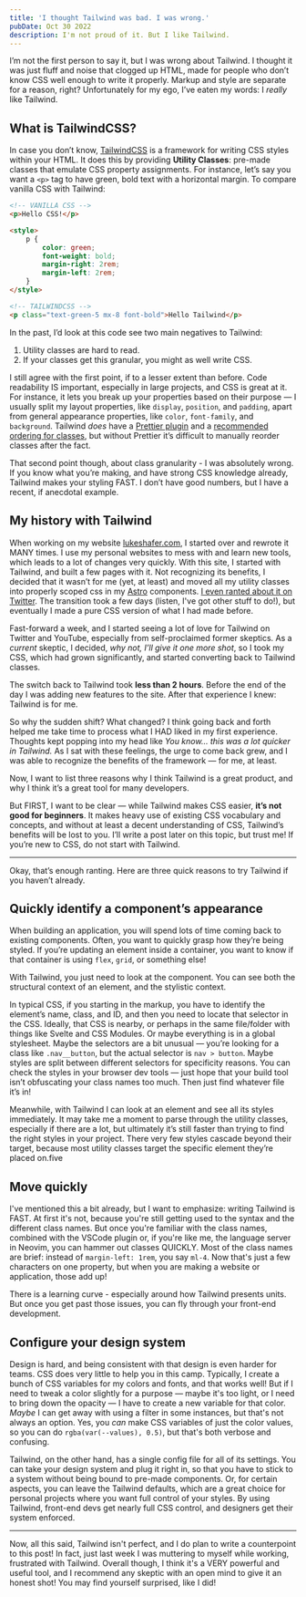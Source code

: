 ```yaml
---
title: 'I thought Tailwind was bad. I was wrong.'
pubDate: Oct 30 2022
description: I'm not proud of it. But I like Tailwind.
---
```


I’m not the first person to say it, but I was wrong about Tailwind. I thought it was just fluff and noise that clogged up HTML, made for people who don’t know CSS well enough to write it properly. Markup and style are separate for a reason, right? Unfortunately for my ego, I’ve eaten my words: I _really_ like Tailwind.

## What is TailwindCSS?

In case you don’t know, [TailwindCSS](HTTPS://tailwindcss.com) is a framework for writing CSS styles within your HTML. It does this by providing **Utility Classes**: pre-made classes that emulate CSS property assignments. For instance, let’s say you want a `<p>` tag to have green, bold text with a horizontal margin. To compare vanilla CSS with Tailwind:

```html
<!-- VANILLA CSS -->
<p>Hello CSS!</p>

<style>
	p {
		color: green;
		font-weight: bold;
		margin-right: 2rem;
		margin-left: 2rem;
	}
</style>

<!-- TAILWINDCSS -->
<p class="text-green-5 mx-8 font-bold">Hello Tailwind</p>
```

In the past, I’d look at this code see two main negatives to Tailwind:

1. Utility classes are hard to read.
2. If your classes get this granular, you might as well write CSS.

I still agree with the first point, if to a lesser extent than before. Code readability IS important, especially in large projects, and CSS is great at it. For instance, it lets you break up your properties based on their purpose — I usually split my layout properties, like `display`, `position`, and `padding`, apart from general appearance properties, like `color`, `font-family`, and `background`. Tailwind _does_ have a [Prettier plugin](https://tailwindcss.com/blog/automatic-class-sorting-with-prettier) and a [recommended ordering for classes](https://tailwindcss.com/blog/automatic-class-sorting-with-prettier#how-classes-are-sorted), but without Prettier it’s difficult to manually reorder classes after the fact.

That second point though, about class granularity - I was absolutely wrong. If you know what you’re making, and have strong CSS knowledge already, Tailwind makes your styling FAST. I don’t have good numbers, but I have a recent, if anecdotal example.

## My history with Tailwind

When working on my website [lukeshafer.com](https://lukeshafer.com), I started over and rewrote it MANY times. I use my personal websites to mess with and learn new tools, which leads to a lot of changes very quickly. With this site, I started with Tailwind, and built a few pages with it. Not recognizing its benefits, I decided that it wasn’t for me (yet, at least) and moved all my utility classes into properly scoped css in my [Astro](https://astro.build) components. [I even ranted about it on Twitter](https://twitter.com/lksh_dev/status/1571293300312739840?s=20&t=ovdHUo2JQWzhLES6Z8mAwQ). The transition took a few days (listen, I've got other stuff to do!), but eventually I made a pure CSS version of what I had made before.

Fast-forward a week, and I started seeing a lot of love for Tailwind on Twitter and YouTube, especially from self-proclaimed former skeptics. As a _current_ skeptic, I decided, _why not, I’ll give it one more shot_, so I took my CSS, which had grown significantly, and started converting back to Tailwind classes.

The switch back to Tailwind took **less than 2 hours**. Before the end of the day I was adding new features to the site. After that experience I knew: Tailwind is for me.

So why the sudden shift? What changed? I think going back and forth helped me take time to process what I HAD liked in my first experience. Thoughts kept popping into my head like _You know… this was a lot quicker in Tailwind._ As I sat with these feelings, the urge to come back grew, and I was able to recognize the benefits of the framework — for me, at least.

Now, I want to list three reasons why I think Tailwind is a great product, and why I think it’s a great tool for many developers.

But FIRST, I want to be clear — while Tailwind makes CSS easier, **it’s not good for beginners**. It makes heavy use of existing CSS vocabulary and concepts, and without at least a decent understanding of CSS, Tailwind’s benefits will be lost to you. I’ll write a post later on this topic, but trust me! If you’re new to CSS, do not start with Tailwind.

---

Okay, that’s enough ranting. Here are three quick reasons to try Tailwind if you haven’t already.

## Quickly identify a component’s appearance

When building an application, you will spend lots of time coming back to existing components. Often, you want to quickly grasp how they’re being styled. If you’re updating an element inside a container, you want to know if that container is using `flex`, `grid`, or something else!

With Tailwind, you just need to look at the component. You can see both the structural context of an element, and the stylistic context.

In typical CSS, if you starting in the markup, you have to identify the element’s name, class, and ID, and then you need to locate that selector in the CSS. Ideally, that CSS is nearby, or perhaps in the same file/folder with things like Svelte and CSS Modules. Or maybe everything is in a global stylesheet. Maybe the selectors are a bit unusual — you’re looking for a class like `.nav__button`, but the actual selector is `nav > button`. Maybe styles are split between different selectors for specificity reasons. You can check the styles in your browser dev tools — just hope that your build tool isn’t obfuscating your class names too much. Then just find whatever file it’s in!

Meanwhile, with Tailwind I can look at an element and see all its styles immediately. It may take me a moment to parse through the utility classes, especially if there are a lot, but ultimately it’s still faster than trying to find the right styles in your project. There very few styles cascade beyond their target, because most utility classes target the specific element they’re placed on.five

## Move quickly

I've mentioned this a bit already, but I want to emphasize: writing Tailwind is FAST. At first it's not, because you're still getting used to the syntax and the different class names. But once you're familiar with the class names, combined with the VSCode plugin or, if you're like me, the language server in Neovim, you can hammer out classes QUICKLY. Most of the class names are brief: instead of `margin-left: 1rem`, you say `ml-4`. Now that's just a few characters on one property, but when you are making a website or application, those add up!

There is a learning curve - especially around how Tailwind presents units. But once you get past those issues, you can fly through your front-end development.

## Configure your design system

Design is hard, and being consistent with that design is even harder for teams. CSS does very little to help you in this camp. Typically, I create a bunch of CSS variables for my colors and fonts, and that works well! But if I need to tweak a color slightly for a purpose — maybe it's too light, or I need to bring down the opacity — I have to create a new variable for that color. _Maybe_ I can get away with using a filter in some instances, but that's not always an option. Yes, you _can_ make CSS variables of just the color values, so you can do `rgba(var(--values), 0.5)`, but that's both verbose and confusing.

Tailwind, on the other hand, has a single config file for all of its settings. You can take your design system and plug it right in, so that you have to stick to a system without being bound to pre-made components. Or, for certain aspects, you can leave the Tailwind defaults, which are a great choice for personal projects where you want full control of your styles. By using Tailwind, front-end devs get nearly full CSS control, and designers get their system enforced.

---

Now, all this said, Tailwind isn't perfect, and I do plan to write a counterpoint to this post! In fact, just last week I was muttering to myself while working, frustrated with Tailwind. Overall though, I think it's a VERY powerful and useful tool, and I recommend any skeptic with an open mind to give it an honest shot! You may find yourself surprised, like I did!
